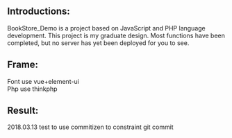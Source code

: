 Introductions: <br>
------
BookStore_Demo is a project based on JavaScript and PHP language development. This project is  my graduate design.
Most functions have been completed, but no server has yet been deployed for you to see. 

Frame: <br>
------
Font  use  vue+element-ui <br>
Php   use  thinkphp

Result: <br>
------



2018.03.13 test to use commitizen to constraint git commit
